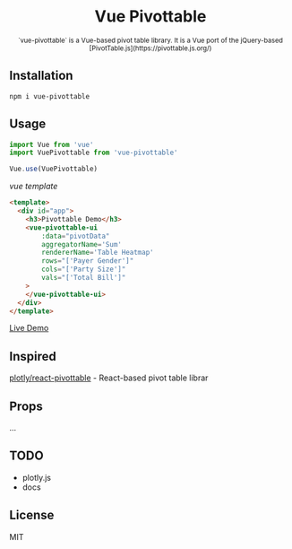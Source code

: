 
<div align="center">
    <h1>Vue Pivottable</h1>
    <small>`vue-pivottable` is a Vue-based pivot table library. It is a Vue port of the jQuery-based
[PivotTable.js](https://pivottable.js.org/)</small>
</div>

## Installation

```shall
npm i vue-pivottable
```



## Usage
```js
import Vue from 'vue'
import VuePivottable from 'vue-pivottable'

Vue.use(VuePivottable)
```

_vue template_

```html
<template>
  <div id="app">
    <h3>Pivottable Demo</h3>
    <vue-pivottable-ui
        :data="pivotData"
        aggregatorName='Sum'
        rendererName='Table Heatmap'
        rows="['Payer Gender']"
        cols="['Party Size']"
        vals="['Total Bill']"
    >
    </vue-pivottable-ui>
  </div>
</template>
```


[Live Demo](https://jsfiddle.net/front123/2dz83txb/)

## Inspired
[plotly/react-pivottable](https://github.com/plotly/react-pivottable) - React-based pivot table librar


## Props
...

## TODO
* plotly.js
* docs

## License
MIT